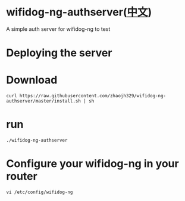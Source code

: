 # wifidog-ng-authserver([中文](/README_ZH.md))
A simple auth server for wifidog-ng to test

# Deploying the server
# Download

    curl https://raw.githubusercontent.com/zhaojh329/wifidog-ng-authserver/master/install.sh | sh

# run

    ./wifidog-ng-authserver

# Configure your wifidog-ng in your router

	vi /etc/config/wifidog-ng
